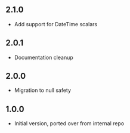 ## 2.1.0
- Add support for DateTime scalars

## 2.0.1
- Documentation cleanup

## 2.0.0
- Migration to null safety

## 1.0.0
- Initial version, ported over from internal repo
